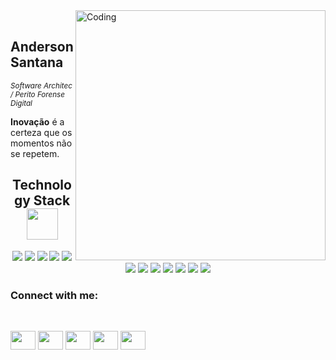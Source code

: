 
<img align="right" alt="Coding" width="400" src="https://files.readme.io/8c11911-senior-front-end-developer-openings-1.gif">

<br>

## Anderson Santana
<sub>*Software Architec / Perito Forense Digital*</sub>


**Inovação** é a certeza que os momentos não se repetem.

<h2 align="center">Technology Stack <img src="https://github.com/ritik307/ritik307/blob/main/images/laptop.gif" width="50"></h2>

<p align="center">
<img src="https://img.shields.io/badge/PostgreSQL-00599C?style=flat-square&logo=PostgreSQL&logoColor=white"/>
<img src="https://img.shields.io/badge/-C++-00599C?style=flat-square&logo=c"/>
<img src="https://img.shields.io/badge/-PHP-1572B6?style=flat-square&logo=php&logoColor=white"/>
  <img src="https://img.shields.io/badge/-HTML5-E34F26?style=flat-square&logo=html5&logoColor=white"/>
<img src="https://img.shields.io/badge/-Linux-white?style=flat-square&logo=linux&logoColor=black">
<img src="https://img.shields.io/badge/-MySQL-black?style=flat-square&logo=mysql&logoColor=white"/>
<img src="https://img.shields.io/badge/-MongoDB-black?style=flat-square&logo=mongodb"/>
<img src="https://img.shields.io/badge/-Python-black?style=flat-square&logo=python&logoColor=yellow"/>

<img src="https://img.shields.io/badge/-JavaScript-black?style=flat-square&logo=javascript"/>

<img src="https://img.shields.io/badge/-Digital Ocean-black?style=flat-square&logo=digitalocean"/>

<img src="https://img.shields.io/badge/-Git-black?style=flat-square&logo=git"/>
<img src="https://img.shields.io/badge/-GitHub-black?style=flat-square&logo=github"/>
</p>


<h3 align="left">Connect with me:</h3>
<br>
<p align="left">
<a href="https://twitter.com/santana_linux" target="blank"><img align="center" src="https://cdn.jsdelivr.net/npm/simple-icons@3.0.1/icons/twitter.svg" alt="" height="30" width="40"/></a>
<a href="https://www.linkedin.com/in/anderson-santana-53a51a69/" target="blank"><img align="center" src="https://cdn.jsdelivr.net/npm/simple-icons@3.0.1/icons/linkedin.svg" alt="" height="30" width="40" /></a>
<a href="https://www.instagram.com/andersonlinux/" target="blank"><img align="center" src="https://cdn.jsdelivr.net/npm/simple-icons@3.0.1/icons/instagram.svg" alt="" height="30" width="40" /></a>
<a href="https://www.facebook.com/anderson.santana.39589" target="blank"><img align="center" src="https://cdn.jsdelivr.net/npm/simple-icons@3.0.1/icons/facebook.svg" alt="" height="30" width="40" /></a>
<a href="https://www.andersonsantanadev.com/" target="blank"><img align="center" src="https://cdn.jsdelivr.net/npm/simple-icons@3.0.1/icons/sitepoint.svg" alt="" height="30" width="40" /></a>
</p>






<!--
**andersonandroid/andersonandroid** is a ✨ _special_ ✨ repository because its `README.md` (this file) appears on your GitHub profile.

Here are some ideas to get you started:

- 🔭 I’m currently working on ...
- 🌱 I’m currently learning ...
- 👯 I’m looking to collaborate on ...
- 🤔 I’m looking for help with ...
- 💬 Ask me about ...
- 📫 How to reach me: ...
- 😄 Pronouns: ...
- ⚡ Fun fact: ...
-->
